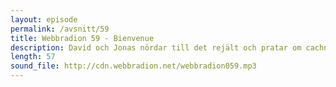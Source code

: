 ```yaml
---
layout: episode
permalink: /avsnitt/59
title: Webbradion 59 - Bienvenue
description: David och Jonas nördar till det rejält och pratar om cachning, Twitter bootstrap och Apache 2.4.
length: 57
sound_file: http://cdn.webbradion.net/webbradion059.mp3
---
```



